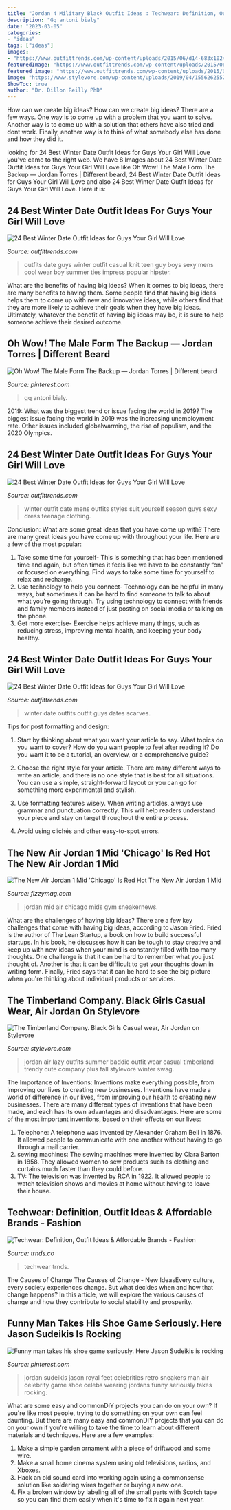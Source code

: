 ```yaml
---
title: "Jordan 4 Military Black Outfit Ideas : Techwear: Definition, Outfit Ideas &amp; Affordable Brands"
description: "Gq antoni bialy"
date: "2023-03-05"
categories:
- "ideas"
tags: ["ideas"]
images:
- "https://www.outfittrends.com/wp-content/uploads/2015/06/d14-683x1024.jpg"
featuredImage: "https://www.outfittrends.com/wp-content/uploads/2015/06/d4-771x1024.png"
featured_image: "https://www.outfittrends.com/wp-content/uploads/2015/06/d14-683x1024.jpg"
image: "https://www.stylevore.com/wp-content/uploads/2019/04/1556262552_757_Fall-Styles.jpg"
ShowToc: true
author: "Dr. Dillon Reilly PhD"
---
```



How can we create big ideas?
How can we create big ideas? There are a few ways. One way is to come up with a problem that you want to solve. Another way is to come up with a solution that others have also tried and dont work. Finally, another way is to think of what somebody else has done and how they did it.

	

		
looking for 24 Best Winter Date Outfit Ideas for Guys Your Girl Will Love you've came to the right web. We have 8 Images about 24 Best Winter Date Outfit Ideas for Guys Your Girl Will Love like Oh Wow! The Male Form The Backup — Jordan Torres | Different beard, 24 Best Winter Date Outfit Ideas for Guys Your Girl Will Love and also 24 Best Winter Date Outfit Ideas for Guys Your Girl Will Love. Here it is:
		
    
## 24 Best Winter Date Outfit Ideas For Guys Your Girl Will Love

<img loading=lazy src="https://www.outfittrends.com/wp-content/uploads/2015/06/d7-500x480.jpg" onerror="this.onerror=null;this.src='https://tse1.mm.bing.net/th?id=OIP.a8LBzx3pW34GmX0c-FHMQAHaHH&amp;pid=15.1';" alt="24 Best Winter Date Outfit Ideas for Guys Your Girl Will Love">

_Source: outfittrends.com_

>outfits date guys winter outfit casual knit teen guy boys sexy mens cool wear boy summer ties impress popular hipster. 

	

What are the benefits of having big ideas?
When it comes to big ideas, there are many benefits to having them. Some people find that having big ideas helps them to come up with new and innovative ideas, while others find that they are more likely to achieve their goals when they have big ideas. Ultimately, whatever the benefit of having big ideas may be, it is sure to help someone achieve their desired outcome.

    
## Oh Wow! The Male Form The Backup — Jordan Torres | Different Beard

<img loading=lazy src="https://i.pinimg.com/736x/a5/d9/d9/a5d9d9f1221401772a55a2d41374fe10.jpg" onerror="this.onerror=null;this.src='https://tse1.mm.bing.net/th?id=OIP.Xo2sBqpUEcSxdtCS1iQUAQHaJN&amp;pid=15.1';" alt="Oh Wow! The Male Form The Backup — Jordan Torres | Different beard">

_Source: pinterest.com_

>gq antoni bialy. 

	

2019: What was the biggest trend or issue facing the world in 2019?
The biggest issue facing the world in 2019 was the increasing unemployment rate. Other issues included globalwarming, the rise of populism, and the 2020 Olympics.

    
## 24 Best Winter Date Outfit Ideas For Guys Your Girl Will Love

<img loading=lazy src="https://www.outfittrends.com/wp-content/uploads/2015/06/d4-771x1024.png" onerror="this.onerror=null;this.src='https://tse3.mm.bing.net/th?id=OIP.q5OBlvc0xjq2IZxKGpbFKgHaJ1&amp;pid=15.1';" alt="24 Best Winter Date Outfit Ideas for Guys Your Girl Will Love">

_Source: outfittrends.com_

>winter outfit date mens outfits styles suit yourself season guys sexy dress teenage clothing. 

	

Conclusion: What are some great ideas that you have come up with?
There are many great ideas you have come up with throughout your life. Here are a few of the most popular: 
1. Take some time for yourself- This is something that has been mentioned time and again, but often times it feels like we have to be constantly “on” or focused on everything. Find ways to take some time for yourself to relax and recharge. 
2. Use technology to help you connect- Technology can be helpful in many ways, but sometimes it can be hard to find someone to talk to about what you’re going through. Try using technology to connect with friends and family members instead of just posting on social media or talking on the phone. 
3. Get more exercise- Exercise helps achieve many things, such as reducing stress, improving mental health, and keeping your body healthy.

    
## 24 Best Winter Date Outfit Ideas For Guys Your Girl Will Love

<img loading=lazy src="https://www.outfittrends.com/wp-content/uploads/2015/06/d14-683x1024.jpg" onerror="this.onerror=null;this.src='https://tse4.mm.bing.net/th?id=OIP.5zk5aGHr8hae9ZbQYiDYwwHaLG&amp;pid=15.1';" alt="24 Best Winter Date Outfit Ideas for Guys Your Girl Will Love">

_Source: outfittrends.com_

>winter date outfits outfit guys dates scarves. 

	

Tips for post formatting and design:
1. Start by thinking about what you want your article to say. What topics do you want to cover? How do you want people to feel after reading it? Do you want it to be a tutorial, an overview, or a comprehensive guide?
2. Choose the right style for your article. There are many different ways to write an article, and there is no one style that is best for all situations. You can use a simple, straight-forward layout or you can go for something more experimental and stylish.

3. Use formatting features wisely. When writing articles, always use grammar and punctuation correctly. This will help readers understand your piece and stay on target throughout the entire process.

4. Avoid using clichés and other easy-to-spot errors.

    
## The New Air Jordan 1 Mid &#039;Chicago&#039; Is Red Hot The New Air Jordan 1 Mid

<img loading=lazy src="https://fizzymag.com/uploads/article_photo/file_name/75eba773-03f2-4939-8597-bea1787ead76/air-jordan-1-mid-chicago-5.jpg" onerror="this.onerror=null;this.src='https://tse2.mm.bing.net/th?id=OIP.N7hnZdvgJXdJ71nzlBZmsQHaFN&amp;pid=15.1';" alt="The New Air Jordan 1 Mid &#039;Chicago&#039; Is Red Hot The New Air Jordan 1 Mid">

_Source: fizzymag.com_

>jordan mid air chicago mids gym sneakernews. 

	

What are the challenges of having big ideas?
There are a few key challenges that come with having big ideas, according to Jason Fried. Fried is the author of The Lean Startup, a book on how to build successful startups. In his book, he discusses how it can be tough to stay creative and keep up with new ideas when your mind is constantly filled with too many thoughts. 
One challenge is that it can be hard to remember what you just thought of. Another is that it can be difficult to get your thoughts down in writing form. Finally, Fried says that it can be hard to see the big picture when you're thinking about individual products or services.

    
## The Timberland Company. Black Girls Casual Wear, Air Jordan On Stylevore

<img loading=lazy src="https://www.stylevore.com/wp-content/uploads/2019/04/1556262552_757_Fall-Styles.jpg" onerror="this.onerror=null;this.src='https://tse3.mm.bing.net/th?id=OIP.JDPKsRzpcCH1_t7DCHYHOwHaJQ&amp;pid=15.1';" alt="The Timberland Company. Black Girls Casual wear, Air Jordan on Stylevore">

_Source: stylevore.com_

>jordan air lazy outfits summer baddie outfit wear casual timberland trendy cute company plus fall stylevore winter swag. 

	

The Importance of Inventions: Inventions make everything possible, from improving our lives to creating new businesses.
Inventions have made a world of difference in our lives, from improving our health to creating new businesses. There are many different types of inventions that have been made, and each has its own advantages and disadvantages. Here are some of the most important inventions, based on their effects on our lives:
1. Telephone: A telephone was invented by Alexander Graham Bell in 1876. It allowed people to communicate with one another without having to go through a mail carrier. 
2. sewing machines: The sewing machines were invented by Clara Barton in 1858. They allowed women to sew products such as clothing and curtains much faster than they could before. 
3. TV: The television was invented by RCA in 1922. It allowed people to watch television shows and movies at home without having to leave their house. 

    
## Techwear: Definition, Outfit Ideas &amp; Affordable Brands - Fashion

<img loading=lazy src="https://trnds.co/wp-content/uploads/2019/10/Techwear-accessory-idea-mens.jpg" onerror="this.onerror=null;this.src='https://tse2.mm.bing.net/th?id=OIP.VtnJz_wfBTHMbFLJladLGQHaJQ&amp;pid=15.1';" alt="Techwear: Definition, Outfit Ideas &amp; Affordable Brands - Fashion">

_Source: trnds.co_

>techwear trnds. 

	

The Causes of Change
The Causes of Change - New IdeasEvery culture, every society experiences change. But what decides when and how that change happens? In this article, we will explore the various causes of change and how they contribute to social stability and prosperity.

    
## Funny Man Takes His Shoe Game Seriously. Here Jason Sudeikis Is Rocking

<img loading=lazy src="https://i.pinimg.com/originals/26/be/6a/26be6a74ef8ee4dd61a291cb88e6846b.jpg" onerror="this.onerror=null;this.src='https://tse2.mm.bing.net/th?id=OIP.RkpOLvWZstK7Ft7SWvFYfQHaLV&amp;pid=15.1';" alt="Funny man takes his shoe game seriously. Here Jason Sudeikis is rocking">

_Source: pinterest.com_

>jordan sudeikis jason royal feet celebrities retro sneakers man air celebrity game shoe celebs wearing jordans funny seriously takes rocking. 

	

What are some easy and commonDIY projects you can do on your own?
If you're like most people, trying to do something on your own can feel daunting. But there are many easy and commonDIY projects that you can do on your own if you're willing to take the time to learn about different materials and techniques. Here are a few examples:
1. Make a simple garden ornament with a piece of driftwood and some wire.
2. Make a small home cinema system using old televisions, radios, and Xboxes.
3. Hack an old sound card into working again using a commonsense solution like soldering wires together or buying a new one.
4. Fix a broken window by labeling all of the small parts with Scotch tape so you can find them easily when it's time to fix it again next year.

